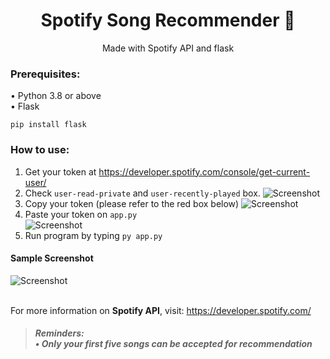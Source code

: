 
  <h1 align="center">Spotify Song Recommender 🎵</h1>
  <p align=center>Made with Spotify API and flask</p>
 
  
  ### Prerequisites:    
  • Python 3.8 or above  
  • Flask  
  ```
  pip install flask
  ```  
  ### How to use:
  1. Get your token at https://developer.spotify.com/console/get-current-user/
  2. Check `user-read-private` and `user-recently-played` box.
  ![Screenshot](https://cdn.discordapp.com/attachments/841968299960827904/849673412279533608/unknown.png) 
  3. Copy your token (please refer to the red box below)
  ![Screenshot](https://cdn.discordapp.com/attachments/841968299960827904/849679771436974080/Screenshot_2021-06-03_000223.png) 
  5. Paste your token on `app.py`  
  ![Screenshot](https://cdn.discordapp.com/attachments/841968299960827904/849677282917351454/unknown.png)
  5. Run program by typing `py app.py`
  #### Sample Screenshot
  ![Screenshot](https://media.giphy.com/media/pD5hfl0pnyqD72V9aC/giphy.gif)<br><br>
  
  For more information on <strong>Spotify API</strong>, visit: https://developer.spotify.com/
  
 > ##### Reminders:<br> • Only your first five songs can be accepted for recommendation
